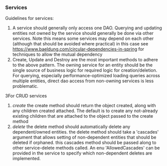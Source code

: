 ### Services

Guidelines for services:

1. A service should generally only access one DAO.  Querying and updating entities not owned by the 
service should generally be done via other services.  Note this means some services may depend on each other
   (although that should be avoided where practical)  in this case see https://www.baeldung.com/circular-dependencies-in-spring
for techniques to allow the mutual dependency
2. Create, Update and Destroy are the most important methods to adhere to the above pattern. The owning service for
an entity should be the single source of business logic for required logic for creation/deletion.
For querying, especially performance-optimized loading queries across multiple entities, direct dao
access from non-owning services is less problematic.

3For CRUD services
   1. *create* the create method should return the object created, along with any children created attached.
   The default is to create any not-already existing children that are attached to the object
   passed to the create method
   2. *delete*  the delete method should automatically 
   delete any dependent/owned entities.  the delete method should take a 'cascades' argument
   that allows setting of non-dependent entities that should be deleted if orphaned.  this cascades method 
   should be passed along to other service-delete methods called.  An enu 'AllowedCascades' can be
   provided in the service to specify which non-dependent deletes are implemented.

